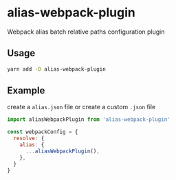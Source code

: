 # alias-webpack-plugin
Webpack alias batch relative paths configuration plugin

## Usage
```bash
yarn add -D alias-webpack-plugin
```

## Example

create a `alias.json` file or create a custom `.json` file
```javascript
import aliasWebpackPlugin from 'alias-webpack-plugin'

const webpackConfig = {
  resolve: {
    alias: {
      ...aliasWebpackPlugin(),
    },
  }
}
```
